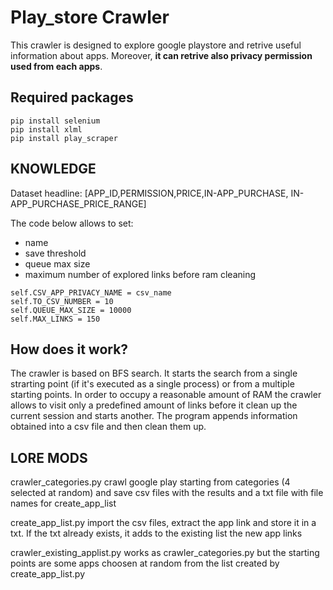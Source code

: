 # Play_store Crawler


This crawler is designed to explore google playstore and retrive useful information
about apps. Moreover, **it can retrive also privacy permission used from each apps**.

## Required packages
```
pip install selenium
pip install xlml
pip install play_scraper
```
## KNOWLEDGE

Dataset headline: [APP_ID,PERMISSION,PRICE,IN-APP_PURCHASE, IN-APP_PURCHASE_PRICE_RANGE]

The code below allows to set:
- name
- save threshold
- queue max size
- maximum number of explored links before ram cleaning

```python3
self.CSV_APP_PRIVACY_NAME = csv_name
self.TO_CSV_NUMBER = 10
self.QUEUE_MAX_SIZE = 10000
self.MAX_LINKS = 150
```
## How does it work?

The crawler is based on BFS search. It starts the search from a single strarting point (if it's executed as a single process) or from a multiple starting points. In order to occupy a reasonable amount of RAM the crawler allows to visit only a predefined amount of links before it clean up the current session and starts another.
The program appends information obtained into a csv file and then clean them up.

## LORE MODS

crawler_categories.py crawl google play starting from categories (4 selected at random) and save csv files with the results and a txt file with file names for create_app_list

create_app_list.py import the csv files, extract the app link and store it in a txt. If the txt already exists, it adds to the existing list the new app links

crawler_existing_applist.py works as crawler_categories.py but the starting points are some apps choosen at random from the list created by create_app_list.py


